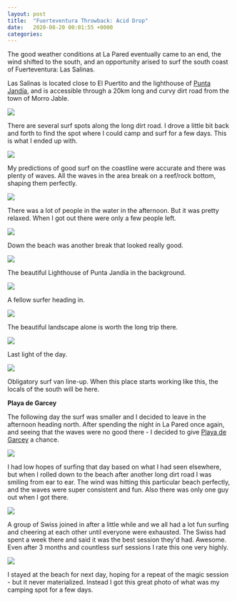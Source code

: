 ```yaml
---
layout: post
title:  "Fuerteventura Throwback: Acid Drop"
date:   2020-08-20 00:01:55 +0000
categories:
---
```


The good weather conditions at La Pared eventually came to an end, the wind shifted to the south, and an opportunity arised to surf the south coast of Fuerteventura: Las Salinas.

Las Salinas is located close to El Puertito and the lighthouse of [Punta Jandía](https://www.wildcanarias.com/puertito-punta-jandia-fuerteventura/), and is accessible through a 20km long and curvy dirt road from the town of Morro Jable.

![](/assets/20200323-salinas/IMG_3635-2_resized.JPG)

There are several surf spots along the long dirt road. I drove a little bit back and forth to find the spot where I could camp and surf for a few days. This is what I ended up with.

![](/assets/20200323-salinas/IMG_3630_resized.JPG)

My predictions of good surf on the coastline were accurate and there was plenty of waves. All the waves in the area break on a reef/rock bottom, shaping them perfectly.

![](/assets/20200323-salinas/IMG_3637_resized.JPG)

There was a lot of people in the water in the afternoon. But it was pretty relaxed. When I got out there were only a few people left.

![](/assets/20200323-salinas/IMG_3661_resized.JPG)

Down the beach was another break that looked really good.

![](/assets/20200323-salinas/IMG_3648_resized.JPG)

The beautiful Lighthouse of Punta Jandía in the background.

![](/assets/20200323-salinas/IMG_3655_resized.JPG)

A fellow surfer heading in.

![](/assets/20200323-salinas/IMG_3662_resized.JPG)

The beautiful landscape alone is worth the long trip there.

![](/assets/20200323-salinas/IMG_3667_resized.JPG)

Last light of the day.

![](/assets/20200323-salinas/IMG_3678_resized.JPG)

Obligatory surf van line-up. When this place starts working like this, the locals of the south will be here.

**Playa de Garcey**

The following day the surf was smaller and I decided to leave in the afternoon heading north. After spending the night in La Pared once again, and seeing that the waves were no good there - I decided to give [Playa de Garcey](https://surfermap.com/item/guide-surf-spot-american-star/) a chance.

![](/assets/20200323-salinas/166_resized.JPG)

I had low hopes of surfing that day based on what I had seen elsewhere, but when I rolled down to the beach after another long dirt road I was smiling from ear to ear. The wind was hitting this particular beach perfectly, and the waves were super consistent and fun. Also there was only one guy out when I got there.

![](/assets/20200323-salinas/168_resized.JPG)

A group of Swiss joined in after a little while and we all had a lot fun surfing and cheering at each other until everyone were exhausted. The Swiss had spent a week there and said it was the best session they'd had. Awesome. Even after 3 months and countless surf sessions I rate this one very highly.

![](/assets/20200323-salinas/IMG_3614_resized.JPG)

I stayed at the beach for next day, hoping for a repeat of the magic session - but it never materialized. Instead I got this great photo of what was my camping spot for a few days.

[jekyll]:https://jekyllrb.com/
[ruby-on-wheels]: https://ruby-on-wheels.github.io
